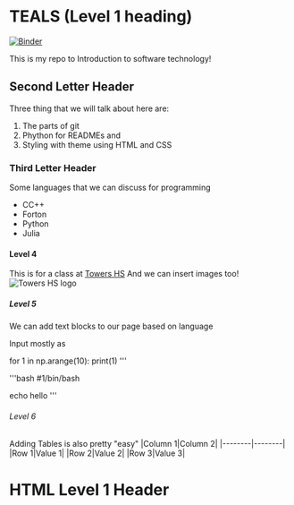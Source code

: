 # TEALS (Level 1 heading)
[![Binder](https://mybinder.org/badge_logo.svg)](https://mybinder.org/v2/gh/ilsiamartinez/TEALS/HEAD)

This is my repo to Introduction to software technology!

## Second Letter Header

Three thing that we will talk about here are:
1. The parts of git
2. Phython for READMEs and 
3. Styling with theme using HTML and CSS

### Third Letter Header

Some languages that we can discuss for programming 
- CC++
- Forton
- Python
- Julia

#### Level 4
This is for a class at [Towers HS](https://www.towershs.dekalb.k12.ga.us/)
And we can insert images too! ![Towers HS logo](https://www.towershs.dekalb.k12.ga.us/sysimages/logo.png) 
##### Level 5
We can add text blocks to our page based on language


Input mostly as 

for 1 in np.arange(10):
    print(1)
  '''
  
  '''bash
  #1/bin/bash
  
  echo hello
  '''
  
  ###### Level 6
  
  Adding Tables is also pretty "easy"
  |Column 1|Column 2|
  |--------|--------|
  |Row 1|Value 1|
  |Row 2|Value 2|
  |Row 3|Value 3|
  
  <H1>HTML Level 1 Header</H1>
 

